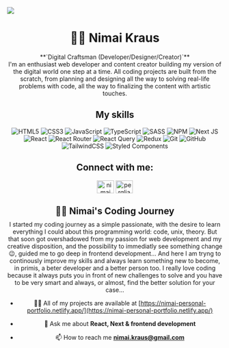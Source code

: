 <img src="https://static01.nyt.com/images/2020/01/01/business/01Techfix-print/01Techfix-print-jumbo.gif?quality=75&auto=webp" />

<div align=center>
   
<h1>🏄‍♂️ Nimai Kraus </h1>
**`Digital Craftsman (Developer/Designer/Creator)`**
<br />
I'm an enthusiast web developer and content creator building my version of the digital world one step at a time. All coding projects are built from the scratch, from planning and designing all the way to solving real-life problems with code, all the way to finalizing the content with artistic touches.

<h2>My skills</h2>
   
![HTML5](https://img.shields.io/badge/html5-%23E34F26.svg?style=for-the-badge&logo=html5&logoColor=white)
![CSS3](https://img.shields.io/badge/css3-%231572B6.svg?style=for-the-badge&logo=css3&logoColor=white)
![JavaScript](https://img.shields.io/badge/javascript-%23323330.svg?style=for-the-badge&logo=javascript&logoColor=%23F7DF1E)
![TypeScript](https://img.shields.io/badge/typescript-%23007ACC.svg?style=for-the-badge&logo=typescript&logoColor=white)
![SASS](https://img.shields.io/badge/SASS-hotpink.svg?style=for-the-badge&logo=SASS&logoColor=white)
![NPM](https://img.shields.io/badge/NPM-%23CB3837.svg?style=for-the-badge&logo=npm&logoColor=white)
![Next JS](https://img.shields.io/badge/Next-black?style=for-the-badge&logo=next.js&logoColor=white)
![React](https://img.shields.io/badge/react-%2320232a.svg?style=for-the-badge&logo=react&logoColor=%2361DAFB)
![React Router](https://img.shields.io/badge/React_Router-CA4245?style=for-the-badge&logo=react-router&logoColor=white)
![React Query](https://img.shields.io/badge/-React%20Query-FF4154?style=for-the-badge&logo=react%20query&logoColor=white)
![Redux](https://img.shields.io/badge/redux-%23593d88.svg?style=for-the-badge&logo=redux&logoColor=white)
![Git](https://img.shields.io/badge/git-%23F05033.svg?style=for-the-badge&logo=git&logoColor=white)
![GitHub](https://img.shields.io/badge/github-%23121011.svg?style=for-the-badge&logo=github&logoColor=white)
![TailwindCSS](https://img.shields.io/badge/tailwindcss-%2338B2AC.svg?style=for-the-badge&logo=tailwind-css&logoColor=white)
![Styled Components](https://img.shields.io/badge/styled--components-DB7093?style=for-the-badge&logo=styled-components&logoColor=white)

<h2>Connect with me:</h2>
<p>
<a href="https://www.linkedin.com/in/nimai-kraus-sviluppo-web/" target="blank"><img align="center" src="https://raw.githubusercontent.com/rahuldkjain/github-profile-readme-generator/master/src/images/icons/Social/linked-in-alt.svg" alt="nimai kraus" height="30" width="40" /></a>
<a href="https://www.instagram.com/pergliamicimimo/" target="blank"><img align="center" src="https://raw.githubusercontent.com/rahuldkjain/github-profile-readme-generator/master/src/images/icons/Social/instagram.svg" alt="pergliamici_mimo" height="30" width="40" /></a>
</p>
   
<h2 style="margin-bottom: 10px">👨‍💻 Nimai's Coding Journey</h2>
I started my coding journey as a simple passionate, with the desire to learn everything I could about this programming world: code, unix, theory.
But that soon got overshadowed from my passion for web development and my creative disposition, and the possibility to immediatly see something change😉, guided me to go deep in frontend development...
And here I am tryng to continously improve my skills and always learn something new to become, in primis, a beter developer and a better person too.
I really love coding because it always puts you in front of new challenges to solve and you have to be very smart and always, or almost, find the better solution for your case...


- 👨‍💻 All of my projects are available at [https://nimai-personal-portfolio.netlify.app/](https://nimai-personal-portfolio.netlify.app/)

- 💬 Ask me about **React, Next & frontend development**

- 📫 How to reach me **nimai.kraus@gmail.com**

